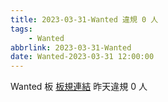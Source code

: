 ```yaml
---
title: 2023-03-31-Wanted 違規 0 人
tags:
    - Wanted
abbrlink: 2023-03-31-Wanted
date: Wanted-2023-03-31 12:00:00
---
```

Wanted 板 [板規連結](https://www.ptt.cc/bbs/Wanted/M.1608829773.A.D3B.html)
昨天違規 0 人
